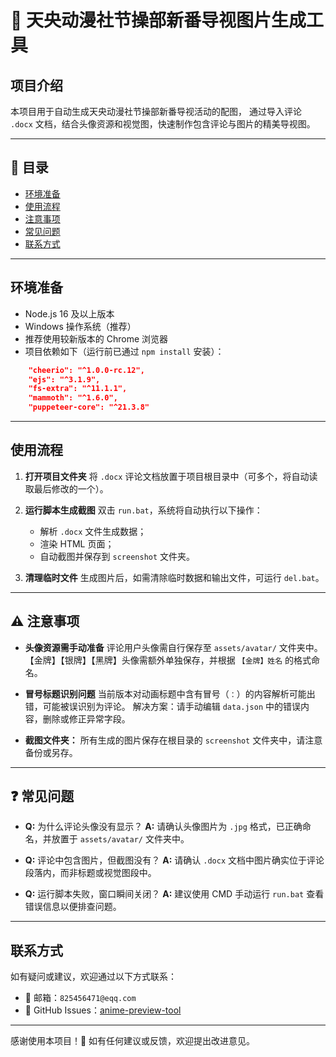 # 🌟 天央动漫社节操部新番导视图片生成工具

## 项目介绍

本项目用于自动生成天央动漫社节操部新番导视活动的配图，
通过导入评论 `.docx` 文档，结合头像资源和视觉图，快速制作包含评论与图片的精美导视图。

---

## 📖 目录

* [环境准备](#环境准备)
* [使用流程](#使用流程)
* [注意事项](#注意事项)
* [常见问题](#常见问题)
* [联系方式](#联系方式)

---

## 环境准备

* Node.js 16 及以上版本
* Windows 操作系统（推荐）
* 推荐使用较新版本的 Chrome 浏览器
* 项目依赖如下（运行前已通过 `npm install` 安装）：

```json
    "cheerio": "^1.0.0-rc.12",
    "ejs": "^3.1.9",
    "fs-extra": "^11.1.1",
    "mammoth": "^1.6.0",
    "puppeteer-core": "^21.3.8"
```

---

## 使用流程

1. **打开项目文件夹**
   将 `.docx` 评论文档放置于项目根目录中（可多个，将自动读取最后修改的一个）。

2. **运行脚本生成截图**
   双击 `run.bat`，系统将自动执行以下操作：

   * 解析 `.docx` 文件生成数据；
   * 渲染 HTML 页面；
   * 自动截图并保存到 `screenshot` 文件夹。

3. **清理临时文件**
   生成图片后，如需清除临时数据和输出文件，可运行 `del.bat`。

---

## ⚠️ 注意事项

* **头像资源需手动准备**
  评论用户头像需自行保存至 `assets/avatar/` 文件夹中。
  【金牌】【银牌】【黑牌】头像需额外单独保存，并根据 `【金牌】姓名` 的格式命名。

* **冒号标题识别问题**
  当前版本对动画标题中含有冒号（`：`）的内容解析可能出错，可能被误识别为评论。
  解决方案：请手动编辑 `data.json` 中的错误内容，删除或修正异常字段。

* **截图文件夹：**
  所有生成的图片保存在根目录的 `screenshot` 文件夹中，请注意备份或另存。

---

## ❓ 常见问题

* **Q:** 为什么评论头像没有显示？
  **A:** 请确认头像图片为 `.jpg` 格式，已正确命名，并放置于 `assets/avatar/` 文件夹中。

* **Q:** 评论中包含图片，但截图没有？
  **A:** 请确认 `.docx` 文档中图片确实位于评论段落内，而非标题或视觉图段中。

* **Q:** 运行脚本失败，窗口瞬间关闭？
  **A:** 建议使用 CMD 手动运行 `run.bat` 查看错误信息以便排查问题。

---

## 联系方式

如有疑问或建议，欢迎通过以下方式联系：

* 📧 邮箱：`825456471@eqq.com`
* 🐙 GitHub Issues：[anime-preview-tool](https://github.com/lizard0126/anime-preview-tool)

---

感谢使用本项目！🎉
如有任何建议或反馈，欢迎提出改进意见。